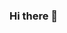 ### Hi there 👋

<!--
**JujuPansarim/JujuPansarim** is a ✨ _special_ ✨ repository because its `README.md` (this file) appears on your GitHub profile.

Here are some ideas to get you started:

- 🔭 Eu estou cursando a terceira serie do ensino medio
- 🌱 Tenho 18 anos
- 👯 I’m looking to collaborate on ...
- 🤔 I’m looking for help with ...
- 💬 Ask me about ...
- 📫 How to reach me: ...
- 😄 ...
- ⚡ Fun fact: ...
-->
